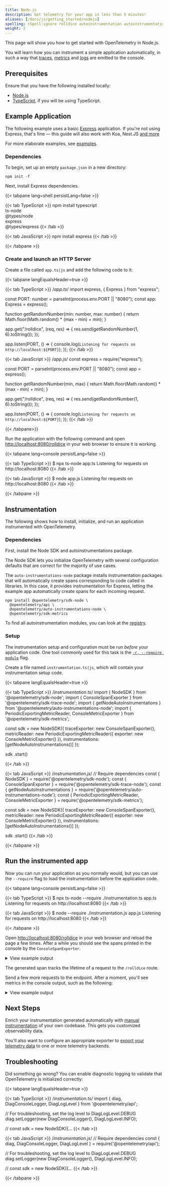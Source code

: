 ```yaml
---
title: Node.js
description: Get telemetry for your app in less than 5 minutes!
aliases: [/docs/js/getting_started/nodejs]
spelling: cSpell:ignore rolldice autoinstrumentation autoinstrumentations KHTML
weight: 2
---
```


This page will show you how to get started with OpenTelemetry in Node.js.

You will learn how you can instrument a simple application automatically, in
such a way that [traces][], [metrics][] and [logs][] are emitted to the console.

## Prerequisites

Ensure that you have the following installed locally:

- [Node.js](https://nodejs.org/en/download/)
- [TypeScript](https://www.typescriptlang.org/download), if you will be using
  TypeScript.

## Example Application

The following example uses a basic [Express](https://expressjs.com/)
application. If you're not using Express, that's fine — this guide will also
work with Koa, Nest.JS
[and more](/ecosystem/registry/?component=instrumentation&language=js)

For more elaborate examples, see [examples](/docs/instrumentation/js/examples/).

### Dependencies

To begin, set up an empty `package.json` in a new directory:

```shell
npm init -f
```

Next, install Express dependencies.

<!-- prettier-ignore-start -->
{{< tabpane lang=shell persistLang=false >}}

{{< tab TypeScript >}}
npm install typescript \
  ts-node \
  @types/node \
  express \
  @types/express
{{< /tab >}}

{{< tab JavaScript >}}
npm install express
{{< /tab >}}

{{< /tabpane >}}
<!-- prettier-ignore-end -->

### Create and launch an HTTP Server

Create a file called `app.ts|js` and add the following code to it:

<!-- prettier-ignore-start -->
{{< tabpane langEqualsHeader=true >}}

{{< tab TypeScript >}}
/*app.ts*/
import express, { Express } from "express";

const PORT: number = parseInt(process.env.PORT || "8080");
const app: Express = express();

function getRandomNumber(min: number, max: number) {
  return Math.floor(Math.random() * (max - min) + min);
}

app.get("/rolldice", (req, res) => {
  res.send(getRandomNumber(1, 6).toString());
});

app.listen(PORT, () => {
  console.log(`Listening for requests on http://localhost:${PORT}`);
});
{{< /tab >}}

{{< tab JavaScript >}}
/*app.js*/
const express = require("express");

const PORT = parseInt(process.env.PORT || "8080");
const app = express();

function getRandomNumber(min, max) {
  return Math.floor(Math.random() * (max - min) + min);
}

app.get("/rolldice", (req, res) => {
  res.send(getRandomNumber(1, 6).toString());
});

app.listen(PORT, () => {
  console.log(`Listening for requests on http://localhost:${PORT}`);
});
{{< /tab >}}

{{< /tabpane>}}
<!-- prettier-ignore-end -->

Run the application with the following command and open
<http://localhost:8080/rolldice> in your web browser to ensure it is working.

<!-- prettier-ignore-start -->
{{< tabpane lang=console persistLang=false >}}

{{< tab TypeScript >}}
$ npx ts-node app.ts
Listening for requests on http://localhost:8080
{{< /tab >}}

{{< tab JavaScript >}}
$ node app.js
Listening for requests on http://localhost:8080
{{< /tab >}}

{{< /tabpane >}}
<!-- prettier-ignore-end -->

## Instrumentation

The following shows how to install, initialize, and run an application
instrumented with OpenTelemetry.

### Dependencies

First, install the Node SDK and autoinstrumentations package.

The Node SDK lets you initialize OpenTelemetry with several configuration
defaults that are correct for the majority of use cases.

The `auto-instrumentations-node` package installs instrumentation packages that
will automatically create spans corresponding to code called in libraries. In
this case, it provides instrumentation for Express, letting the example app
automatically create spans for each incoming request.

```shell
npm install @opentelemetry/sdk-node \
  @opentelemetry/api \
  @opentelemetry/auto-instrumentations-node \
  @opentelemetry/sdk-metrics
```

To find all autoinstrumentation modules, you can look at the
[registry](/ecosystem/registry/?language=js&component=instrumentation).

### Setup

The instrumentation setup and configuration must be run _before_ your
application code. One tool commonly used for this task is the
[`-r, --require module`](https://nodejs.org/api/cli.html#cli_r_require_module)
flag.

Create a file named `instrumentation.ts|js`, which will contain your
instrumentation setup code.

<!-- prettier-ignore-start -->
{{< tabpane langEqualsHeader=true >}}

{{< tab TypeScript >}}
/*instrumentation.ts*/
import { NodeSDK } from '@opentelemetry/sdk-node';
import { ConsoleSpanExporter } from '@opentelemetry/sdk-trace-node';
import { getNodeAutoInstrumentations } from '@opentelemetry/auto-instrumentations-node';
import { PeriodicExportingMetricReader, ConsoleMetricExporter } from '@opentelemetry/sdk-metrics';

const sdk = new NodeSDK({
  traceExporter: new ConsoleSpanExporter(),
  metricReader: new PeriodicExportingMetricReader({
    exporter: new ConsoleMetricExporter()
  }),
  instrumentations: [getNodeAutoInstrumentations()]
});

sdk
  .start()

{{< /tab >}}

{{< tab JavaScript >}}
/*instrumentation.js*/
// Require dependencies
const { NodeSDK } = require('@opentelemetry/sdk-node');
const { ConsoleSpanExporter } = require('@opentelemetry/sdk-trace-node');
const { getNodeAutoInstrumentations } = require('@opentelemetry/auto-instrumentations-node');
const { PeriodicExportingMetricReader, ConsoleMetricExporter } = require('@opentelemetry/sdk-metrics');

const sdk = new NodeSDK({
  traceExporter: new ConsoleSpanExporter(),
  metricReader: new PeriodicExportingMetricReader({
    exporter: new ConsoleMetricExporter()
  }),
  instrumentations: [getNodeAutoInstrumentations()]
});

sdk
  .start()
{{< /tab >}}

{{< /tabpane >}}
<!-- prettier-ignore-end -->

## Run the instrumented app

Now you can run your application as you normally would, but you can use the
`--require` flag to load the instrumentation before the application code.

<!-- prettier-ignore-start -->
{{< tabpane lang=console persistLang=false >}}

{{< tab TypeScript >}}
$ npx ts-node --require ./instrumentation.ts app.ts
Listening for requests on http://localhost:8080
{{< /tab >}}

{{< tab JavaScript >}}
$ node --require ./instrumentation.js app.js
Listening for requests on http://localhost:8080
{{< /tab >}}

{{< /tabpane >}}
<!-- prettier-ignore-end -->

Open <http://localhost:8080/rolldice> in your web browser and reload the page a
few times. After a while you should see the spans printed in the console by the
`ConsoleSpanExporter`.

<details>
<summary>View example output</summary>

```json
{
  "traceId": "3f1fe6256ea46d19ec3ca97b3409ad6d",
  "parentId": "f0b7b340dd6e08a7",
  "name": "middleware - query",
  "id": "41a27f331c7bfed3",
  "kind": 0,
  "timestamp": 1624982589722992,
  "duration": 417,
  "attributes": {
    "http.route": "/",
    "express.name": "query",
    "express.type": "middleware"
  },
  "status": { "code": 0 },
  "events": []
}
{
  "traceId": "3f1fe6256ea46d19ec3ca97b3409ad6d",
  "parentId": "f0b7b340dd6e08a7",
  "name": "middleware - expressInit",
  "id": "e0ed537a699f652a",
  "kind": 0,
  "timestamp": 1624982589725778,
  "duration": 673,
  "attributes": {
    "http.route": "/",
    "express.name": "expressInit",
    "express.type": "middleware"
  },
  "status": { code: 0 },
  "events": []
}
{
  "traceId": "3f1fe6256ea46d19ec3ca97b3409ad6d",
  "parentId": "f0b7b340dd6e08a7",
  "name": "request handler - /",
  "id": "8614a81e1847b7ef",
  "kind": 0,
  "timestamp": 1624982589726941,
  "duration": 21,
  "attributes": {
    "http.route": "/",
    "express.name": "/",
    "express.type": "request_handler"
  },
  "status": { code: 0 },
  "events": []
}
{
  "traceId": "3f1fe6256ea46d19ec3ca97b3409ad6d",
  "parentId": undefined,
  "name": "GET /",
  "id": "f0b7b340dd6e08a7",
  "kind": 1,
  "timestamp": 1624982589720260,
  "duration": 11380,
  "attributes": {
    "http.url": "http://localhost:8080/",
    "http.host": "localhost:8080",
    "net.host.name": "localhost",
    "http.method": "GET",
    "http.route": "",
    "http.target": "/",
    "http.user_agent": "Mozilla/5.0 (Macintosh; Intel Mac OS X 10_15_7) AppleWebKit/537.36 (KHTML, like Gecko) Chrome/91.0.4472.114 Safari/537.36",
    "http.flavor": "1.1",
    "net.transport": "ip_tcp",
    "net.host.ip": "::1",
    "net.host.port": 8080,
    "net.peer.ip": "::1",
    "net.peer.port": 61520,
    "http.status_code": 304,
    "http.status_text": "NOT MODIFIED"
  },
  "status": { "code": 1 },
  "events": []
}
```

</details>

The generated span tracks the lifetime of a request to the `/rolldice` route.

Send a few more requests to the endpoint. After a moment,
you'll see metrics in the console output, such as the following:

<details>
<summary>View example output</summary>

```javascript
{
  descriptor: {
    name: 'http.server.duration',
    type: 'HISTOGRAM',
    description: 'measures the duration of the inbound HTTP requests',
    unit: 'ms',
    valueType: 1
  },
  dataPointType: 0,
  dataPoints: [
    {
      attributes: [Object],
      startTime: [Array],
      endTime: [Array],
      value: [Object]
    }
  ]
}
{
  descriptor: {
    name: 'http.client.duration',
    type: 'HISTOGRAM',
    description: 'measures the duration of the outbound HTTP requests',
    unit: 'ms',
    valueType: 1
  },
  dataPointType: 0,
  dataPoints: []
}
{
  descriptor: {
    name: 'db.client.connections.usage',
    type: 'UP_DOWN_COUNTER',
    description: 'The number of connections that are currently in the state referenced by the attribute "state".',
    unit: '{connections}',
    valueType: 1
  },
  dataPointType: 3,
  dataPoints: []
}
{
  descriptor: {
    name: 'http.server.duration',
    type: 'HISTOGRAM',
    description: 'measures the duration of the inbound HTTP requests',
    unit: 'ms',
    valueType: 1
  },
  dataPointType: 0,
  dataPoints: [
    {
      attributes: [Object],
      startTime: [Array],
      endTime: [Array],
      value: [Object]
    }
  ]
}
{
  descriptor: {
    name: 'http.client.duration',
    type: 'HISTOGRAM',
    description: 'measures the duration of the outbound HTTP requests',
    unit: 'ms',
    valueType: 1
  },
  dataPointType: 0,
  dataPoints: []
}
{
  descriptor: {
    name: 'db.client.connections.usage',
    type: 'UP_DOWN_COUNTER',
    description: 'The number of connections that are currently in the state referenced by the attribute "state".',
    unit: '{connections}',
    valueType: 1
  },
  dataPointType: 3,
  dataPoints: []
}
{
  descriptor: {
    name: 'http.server.duration',
    type: 'HISTOGRAM',
    description: 'measures the duration of the inbound HTTP requests',
    unit: 'ms',
    valueType: 1
  },
  dataPointType: 0,
  dataPoints: [
    {
      attributes: [Object],
      startTime: [Array],
      endTime: [Array],
      value: [Object]
    }
  ]
}
{
  descriptor: {
    name: 'http.client.duration',
    type: 'HISTOGRAM',
    description: 'measures the duration of the outbound HTTP requests',
    unit: 'ms',
    valueType: 1
  },
  dataPointType: 0,
  dataPoints: []
}
{
  descriptor: {
    name: 'db.client.connections.usage',
    type: 'UP_DOWN_COUNTER',
    description: 'The number of connections that are currently in the state referenced by the attribute "state".',
    unit: '{connections}',
    valueType: 1
  },
  dataPointType: 3,
  dataPoints: []
}
```

</details>

## Next Steps

Enrich your instrumentation generated automatically with
[manual instrumentation](/docs/instrumentation/js/instrumentation) of your own
codebase. This gets you customized observability data.

You'll also want to configure an appropriate exporter to
[export your telemetry data](/docs/instrumentation/js/exporters) to one or more
telemetry backends.

## Troubleshooting

Did something go wrong? You can enable diagnostic logging to validate that
OpenTelemetry is initialized correctly:

<!-- prettier-ignore-start -->
{{< tabpane langEqualsHeader=true >}}

{{< tab TypeScript >}}
/*instrumentation.ts*/
import { diag, DiagConsoleLogger, DiagLogLevel } from '@opentelemetry/api';

// For troubleshooting, set the log level to DiagLogLevel.DEBUG
diag.setLogger(new DiagConsoleLogger(), DiagLogLevel.INFO);

// const sdk = new NodeSDK({...
{{< /tab >}}

{{< tab JavaScript >}}
/*instrumentation.js*/
// Require dependencies
const { diag, DiagConsoleLogger, DiagLogLevel } = require('@opentelemetry/api');

// For troubleshooting, set the log level to DiagLogLevel.DEBUG
diag.setLogger(new DiagConsoleLogger(), DiagLogLevel.INFO);

// const sdk = new NodeSDK({...
{{< /tab >}}

{{< /tabpane >}}
<!-- prettier-ignore-end -->

[traces]: /docs/concepts/signals/traces/
[metrics]: /docs/concepts/signals/metrics/
[logs]: /docs/concepts/signals/logs/

